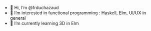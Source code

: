 - 👋 Hi, I’m @frduchazaud
- 👀 I’m interested in functional programming : Haskell, Elm, UI/UX in general
- 🌱 I’m currently learning 3D in Elm

